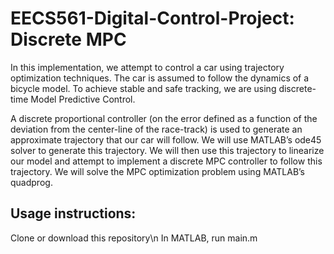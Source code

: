 # EECS561-Digital-Control-Project: Discrete MPC
In this implementation, we attempt to control a car using trajectory optimization techniques. The car is assumed to follow the dynamics of a bicycle model. To achieve stable and safe tracking, we are using discrete-time Model Predictive Control.

A discrete proportional controller (on the error defined as a function of the deviation from the center-line
of the race-track) is used to generate an approximate trajectory that our car will follow. We will use MATLAB’s ode45
solver to generate this trajectory. We will then use this trajectory to linearize our model and attempt to implement
a discrete MPC controller to follow this trajectory. We will solve the MPC optimization problem using MATLAB’s
quadprog.

## Usage instructions:
Clone or download this repository\n
In MATLAB, run main.m
